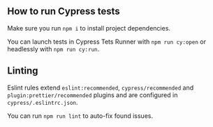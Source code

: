 ## How to run Cypress tests

Make sure you run `npm i` to install project dependencies.

You can launch tests in Cypress Tets Runner with `npm run cy:open` or headlessly with `npm run cy:run`.

## Linting

Eslint rules extend `eslint:recommended`, `cypress/recommended` and `plugin:prettier/recommended` plugins and are configured in `cypress/.eslintrc.json`.

You can run `npm run lint` to auto-fix found issues.